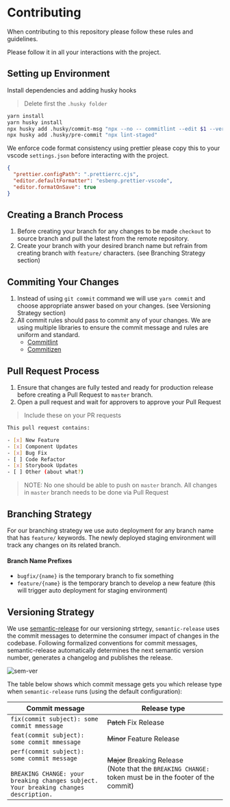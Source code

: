 # Contributing

When contributing to this repository please follow these rules and guidelines.

Please follow it in all your interactions with the project.

## Setting up Environment

Install dependencies and adding husky hooks

> Delete first the `.husky folder`

```zsh
yarn install
yarn husky install
npx husky add .husky/commit-msg "npx --no -- commitlint --edit $1 --verbose"
npx husky add .husky/pre-commit "npx lint-staged"
```

We enforce code format consistency using prettier please copy this to your vscode `settings.json` before interacting with the project.

```json
{
  "prettier.configPath": ".prettierrc.cjs",
  "editor.defaultFormatter": "esbenp.prettier-vscode",
  "editor.formatOnSave": true
}
```

## Creating a Branch Process

1. Before creating your branch for any changes to be made `checkout` to source branch and pull the latest from the remote repository.
2. Create your branch with your desired branch name but refrain from creating branch with `feature/` characters. (see Branching Strategy section)

## Commiting Your Changes

1. Instead of using `git commit` command we will use `yarn commit` and choose appropriate answer based on your changes. (see Versioning Strategy section)
2. All commit rules should pass to commit any of your changes. We are using multiple libraries to ensure the commit message and rules are uniform and standard.
   - [Commitlint](https://commitlint.js.org/)
   - [Commitizen](https://commitizen-tools.github.io/)

## Pull Request Process

1. Ensure that changes are fully tested and ready for production release before creating a Pull Request to `master` branch.
2. Open a pull request and wait for approvers to approve your Pull Request

> Include these on your PR requests

```bash
This pull request contains:

- [x] New Feature
- [x] Component Updates
- [x] Bug Fix
- [ ] Code Refactor
- [x] Storybook Updates
- [ ] Other (about what?)

```

> NOTE: No one should be able to push on `master` branch.
> All changes in `master` branch needs to be done via Pull Request

## Branching Strategy

For our branching strategy we use auto deployment for any branch name that has `feature/` keywords. The newly deployed staging environment will track any changes on its related branch.

#### **Branch Name Prefixes**

- `bugfix/{name}` is the temporary branch to fix something
- `feature/{name}` is the temporary branch to develop a new feature (this will trigger auto deployment for staging environment)

## Versioning Strategy

We use [semantic-release](https://github.com/semantic-release) for our versioning strtegy, `semantic-release` uses the commit messages to determine the consumer impact of changes in the codebase. Following formalized conventions for commit messages, semantic-release automatically determines the next semantic version number, generates a changelog and publishes the release.

<img src="https://miro.medium.com/max/4800/0*s9t0r3aU04Mi5n3t" alt='sem-ver' />

The table below shows which commit message gets you which release type when `semantic-release` runs (using the default configuration):

| Commit message                                                                                                                               | Release type                                                                                                    |
| -------------------------------------------------------------------------------------------------------------------------------------------- | --------------------------------------------------------------------------------------------------------------- |
| `fix(commit subject): some commit mmessage`                                                                                                  | ~~Patch~~ Fix Release                                                                                           |
| `feat(commit subject): some commit mmessage`                                                                                                 | ~~Minor~~ Feature Release                                                                                       |
| `perf(commit subject): some commit message`<br><br>`BREAKING CHANGE: your breaking changes subject.`<br>`Your breaking changes description.` | ~~Major~~ Breaking Release <br /> (Note that the `BREAKING CHANGE: ` token must be in the footer of the commit) |
